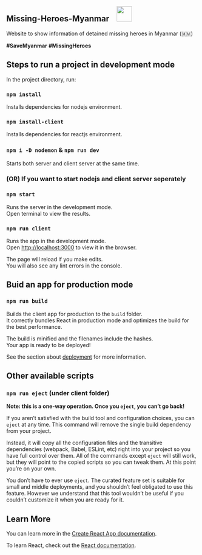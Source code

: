 ## Missing-Heroes-Myanmar &nbsp;&nbsp; <img src="https://i.imgur.com/KPrPX1z.jpeg" width="40" height="40"> 

 
Website to show information of detained missing heroes in Myanmar (:myanmar:)

**#SaveMyanmar**
**#MissingHeroes**

## Steps to run a project in development mode

In the project directory, run:

### `npm install` 

Installs dependencies for nodejs environment.

### `npm install-client`

Installs dependencies for reactjs environment.

### `npm i -D nodemon` & `npm run dev`

Starts both server and client server at the same time.

### (OR) If you want to start nodejs and client server seperately

### `npm start`

Runs the server in the development mode.\
Open terminal to view the results.

### `npm run client`

Runs the app in the development mode.\
Open [http://localhost:3000](http://localhost:3000) to view it in the browser.

The page will reload if you make edits.\
You will also see any lint errors in the console.

## Buid an app for production mode

### `npm run build` 

Builds the client app for production to the `build` folder.\
It correctly bundles React in production mode and optimizes the build for the best performance.

The build is minified and the filenames include the hashes.\
Your app is ready to be deployed!

See the section about [deployment](https://facebook.github.io/create-react-app/docs/deployment) for more information.

## Other available scripts

### `npm run eject` (under client folder)

**Note: this is a one-way operation. Once you `eject`, you can’t go back!**

If you aren’t satisfied with the build tool and configuration choices, you can `eject` at any time. This command will remove the single build dependency from your project.

Instead, it will copy all the configuration files and the transitive dependencies (webpack, Babel, ESLint, etc) right into your project so you have full control over them. All of the commands except `eject` will still work, but they will point to the copied scripts so you can tweak them. At this point you’re on your own.

You don’t have to ever use `eject`. The curated feature set is suitable for small and middle deployments, and you shouldn’t feel obligated to use this feature. However we understand that this tool wouldn’t be useful if you couldn’t customize it when you are ready for it.

## Learn More

You can learn more in the [Create React App documentation](https://facebook.github.io/create-react-app/docs/getting-started).

To learn React, check out the [React documentation](https://reactjs.org/).

